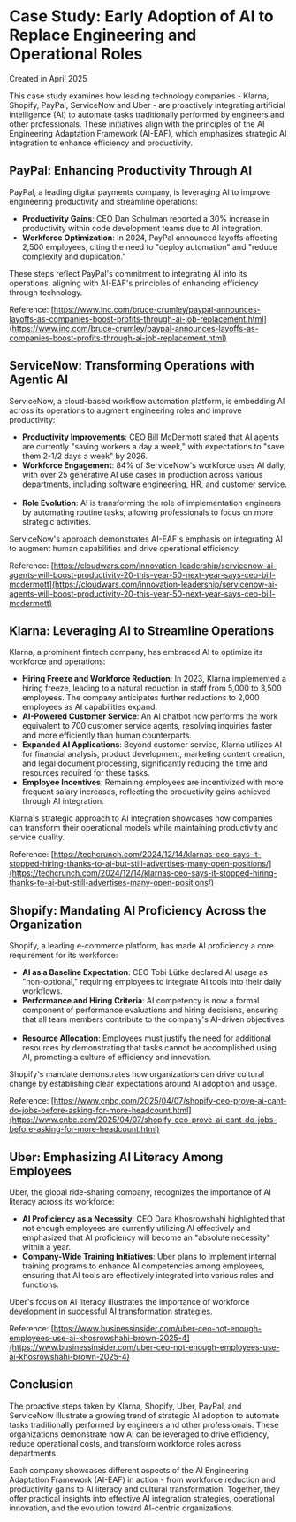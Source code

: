 # Case Study: Early Adoption of AI to Replace Engineering and Operational Roles

Created in April 2025

This case study examines how leading technology companies - Klarna, Shopify, PayPal, ServiceNow and Uber - are proactively
integrating artificial intelligence (AI) to automate tasks traditionally performed by engineers and other professionals.
These initiatives align with the principles of the AI Engineering Adaptation Framework (AI-EAF), which emphasizes
strategic AI integration to enhance efficiency and productivity.

## PayPal: Enhancing Productivity Through AI
PayPal, a leading digital payments company, is leveraging AI to improve engineering productivity and streamline operations:​

* **Productivity Gains**: CEO Dan Schulman reported a 30% increase in productivity within code development teams due to AI integration. ​
* **Workforce Optimization**: In 2024, PayPal announced layoffs affecting 2,500 employees, citing the need to "deploy automation" and "reduce complexity and duplication." ​

These steps reflect PayPal's commitment to integrating AI into its operations, aligning with AI-EAF's principles of enhancing efficiency through technology.

Reference: [https://www.inc.com/bruce-crumley/paypal-announces-layoffs-as-companies-boost-profits-through-ai-job-replacement.html](https://www.inc.com/bruce-crumley/paypal-announces-layoffs-as-companies-boost-profits-through-ai-job-replacement.html)

## ServiceNow: Transforming Operations with Agentic AI
ServiceNow, a cloud-based workflow automation platform, is embedding AI across its operations to augment engineering roles and improve productivity:​

* **Productivity Improvements**: CEO Bill McDermott stated that AI agents are currently "saving workers a day a week," with expectations to "save them 2-1/2 days a week" by 2026. ​
* **Workforce Engagement**: 84% of ServiceNow's workforce uses AI daily, with over 25 generative AI use cases in production across various departments, including software engineering, HR, and customer service. ​
* **Role Evolution**: AI is transforming the role of implementation engineers by automating routine tasks, allowing professionals to focus on more strategic activities. ​

ServiceNow's approach demonstrates AI-EAF's emphasis on integrating AI to augment human capabilities and drive operational efficiency.

Reference: [https://cloudwars.com/innovation-leadership/servicenow-ai-agents-will-boost-productivity-20-this-year-50-next-year-says-ceo-bill-mcdermott](https://cloudwars.com/innovation-leadership/servicenow-ai-agents-will-boost-productivity-20-this-year-50-next-year-says-ceo-bill-mcdermott)

## Klarna: Leveraging AI to Streamline Operations
Klarna, a prominent fintech company, has embraced AI to optimize its workforce and operations:​

* **Hiring Freeze and Workforce Reduction**: In 2023, Klarna implemented a hiring freeze, leading to a natural reduction in staff from 5,000 to 3,500 employees. The company anticipates further reductions to 2,000 employees as AI capabilities expand.
* **AI-Powered Customer Service**: An AI chatbot now performs the work equivalent to 700 customer service agents, resolving inquiries faster and more efficiently than human counterparts.
* **Expanded AI Applications**: Beyond customer service, Klarna utilizes AI for financial analysis, product development, marketing content creation, and legal document processing, significantly reducing the time and resources required for these tasks. ​
* **Employee Incentives**: Remaining employees are incentivized with more frequent salary increases, reflecting the productivity gains achieved through AI integration. ​

Klarna's strategic approach to AI integration showcases how companies can transform their operational models while maintaining productivity and service quality.

Reference: [https://techcrunch.com/2024/12/14/klarnas-ceo-says-it-stopped-hiring-thanks-to-ai-but-still-advertises-many-open-positions/](https://techcrunch.com/2024/12/14/klarnas-ceo-says-it-stopped-hiring-thanks-to-ai-but-still-advertises-many-open-positions/)

## Shopify: Mandating AI Proficiency Across the Organization
Shopify, a leading e-commerce platform, has made AI proficiency a core requirement for its workforce:​

* **AI as a Baseline Expectation**: CEO Tobi Lütke declared AI usage as "non-optional," requiring employees to integrate AI tools into their daily workflows. ​
* **Performance and Hiring Criteria**: AI competency is now a formal component of performance evaluations and hiring decisions, ensuring that all team members contribute to the company's AI-driven objectives. ​
* **Resource Allocation**: Employees must justify the need for additional resources by demonstrating that tasks cannot be accomplished using AI, promoting a culture of efficiency and innovation. ​

Shopify's mandate demonstrates how organizations can drive cultural change by establishing clear expectations around AI adoption and usage.

Reference: [https://www.cnbc.com/2025/04/07/shopify-ceo-prove-ai-cant-do-jobs-before-asking-for-more-headcount.html](https://www.cnbc.com/2025/04/07/shopify-ceo-prove-ai-cant-do-jobs-before-asking-for-more-headcount.html)

## Uber: Emphasizing AI Literacy Among Employees
Uber, the global ride-sharing company, recognizes the importance of AI literacy across its workforce:​

* **AI Proficiency as a Necessity**: CEO Dara Khosrowshahi highlighted that not enough employees are currently utilizing AI effectively and emphasized that AI proficiency will become an "absolute necessity" within a year. ​
* **Company-Wide Training Initiatives**: Uber plans to implement internal training programs to enhance AI competencies among employees, ensuring that AI tools are effectively integrated into various roles and functions. ​

Uber's focus on AI literacy illustrates the importance of workforce development in successful AI transformation strategies.

Reference: [https://www.businessinsider.com/uber-ceo-not-enough-employees-use-ai-khosrowshahi-brown-2025-4](https://www.businessinsider.com/uber-ceo-not-enough-employees-use-ai-khosrowshahi-brown-2025-4)

## Conclusion

The proactive steps taken by Klarna, Shopify, Uber, PayPal, and ServiceNow illustrate a growing trend of strategic AI adoption to automate tasks traditionally performed by engineers and other professionals. These organizations demonstrate how AI can be leveraged to drive efficiency, reduce operational costs, and transform workforce roles across departments.

Each company showcases different aspects of the AI Engineering Adaptation Framework (AI-EAF) in action - from workforce reduction and productivity gains to AI literacy and cultural transformation. Together, they offer practical insights into effective AI integration strategies, operational innovation, and the evolution toward AI-centric organizations.
